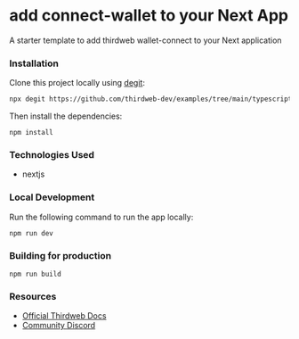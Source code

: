 # add connect-wallet to your Next App

A starter template to add thirdweb wallet-connect to your Next application

### Installation

Clone this project locally using [degit](https://npmjs.org/package/degit):

```bash
npx degit https://github.com/thirdweb-dev/examples/tree/main/typescript/add-connect-wallet
```

Then install the dependencies:

```
npm install
```

### Technologies Used

- nextjs

### Local Development

Run the following command to run the app locally:

```
npm run dev
```

### Building for production

```
npm run build
```

### Resources

- [Official Thirdweb Docs](https://docs.thirdeb.com)
- [Community Discord](https://discord.gg/thirdweb)
